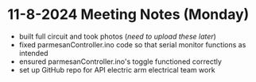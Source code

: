 # 11-8-2024 Meeting Notes (Monday)
- built full circuit and took photos (*need to upload these later*)
- fixed parmesanController.ino code so that serial monitor functions as intended
- ensured parmesanController.ino's toggle functioned correctly
- set up GitHub repo for API electric arm electrical team work
